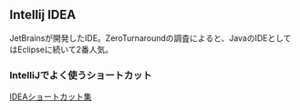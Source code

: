 
## Intellij IDEA

 JetBrainsが開発したIDE。ZeroTurnaroundの調査によると、JavaのIDEとしてはEclipseに続いて2番人気。
 
 
### IntelliJでよく使うショートカット

[IDEAショートカット集](https://qiita.com/yoppe/items/f7cbeb825c071691d3f2#-%E5%A4%89%E6%95%B0%E3%81%8C%E4%BD%BF%E3%82%8F%E3%82%8C%E3%81%A6%E3%81%84%E3%82%8B%E7%AE%87%E6%89%80%E3%81%B8%E3%82%B8%E3%83%A3%E3%83%B3%E3%83%97show-usages)

